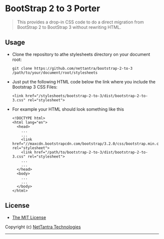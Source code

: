 # BootStrap 2 to 3 Porter

> This provides a drop-in CSS code to do a direct migration from BootStrap 2 to BootStrap 3 without rewriting HTML.

## Usage

  - Clone the repository to athe stylesheets directory on your document root:

        git clone https://github.com/nettantra/bootstrap-2-to-3 /path/to/your/document/root/stylesheets

  - Just put the following HTML code below the link where you include the Bootstrap 3 CSS Files:

        <link href="/stylesheets/bootstrap-2-to-3/dist/bootstrap-2-to-3.css" rel="stylesheet">

  - For example your HTML should look something like this

        <!DOCTYPE html>
        <html lang="en">
          <head>
            ...
            ...
            <link href="//maxcdn.bootstrapcdn.com/bootstrap/3.2.0/css/bootstrap.min.css" rel="stylesheet">
            <link href="/path/to/bootstrap-2-to-3/dist/bootstrap-2-to-3.css" rel="stylesheet">
            ...
            ...
          </head>
          <body>
            ...
            ...
          </body>
        </html>




## License

  - [The MIT License](http://opensource.org/licenses/MIT)


Copyright (c) [NetTantra Technologies](http://www.nettantra.com/)

---
